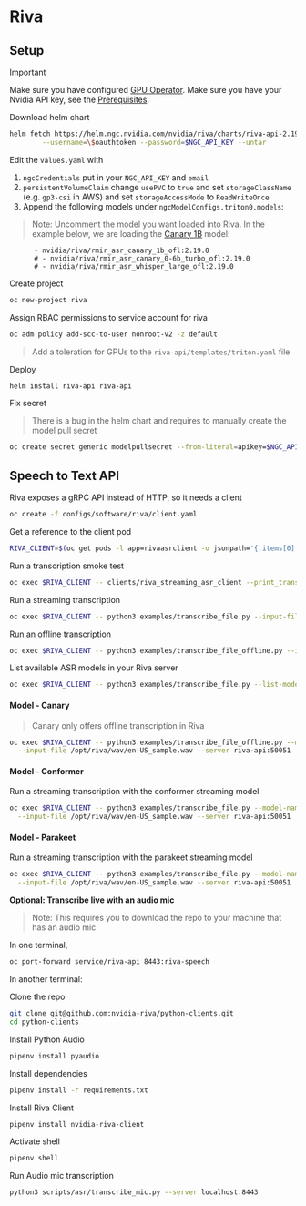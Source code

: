 # Riva

## Setup

> [!IMPORTANT]
> Make sure you have configured [GPU Operator](../infra/gpu-operator.md).
> Make sure you have your Nvidia API key, see the [Prerequisites](../prereqs.md).

Download helm chart

```sh
helm fetch https://helm.ngc.nvidia.com/nvidia/riva/charts/riva-api-2.19.0.tgz \
        --username=\$oauthtoken --password=$NGC_API_KEY --untar
```

Edit the `values.yaml` with

1. `ngcCredentials` put in your `NGC_API_KEY` and `email`
1. `persistentVolumeClaim` change `usePVC` to `true` and set `storageClassName` (e.g. `gp3-csi` in AWS) and set `storageAccessMode` to `ReadWriteOnce`
1. Append the following models under `ngcModelConfigs.triton0.models`:

> Note: Uncomment the model you want loaded into Riva. In the example below, we are loading the [Canary 1B](https://build.nvidia.com/nvidia/canary-1b-asr) model:

```text
      - nvidia/riva/rmir_asr_canary_1b_ofl:2.19.0
      # - nvidia/riva/rmir_asr_canary_0-6b_turbo_ofl:2.19.0
      # - nvidia/riva/rmir_asr_whisper_large_ofl:2.19.0
```

Create project

```sh
oc new-project riva
```

Assign RBAC permissions to service account for riva

```sh
oc adm policy add-scc-to-user nonroot-v2 -z default
```

> Add a toleration for GPUs to the `riva-api/templates/triton.yaml` file

Deploy

```sh
helm install riva-api riva-api
```

Fix secret

> There is a bug in the helm chart and requires to manually create the model pull secret

```sh
oc create secret generic modelpullsecret --from-literal=apikey=$NGC_API_KEY
```

## Speech to Text API

Riva exposes a gRPC API instead of HTTP, so it needs a client

```sh
oc create -f configs/software/riva/client.yaml
```

Get a reference to the client pod

```sh
RIVA_CLIENT=$(oc get pods -l app=rivaasrclient -o jsonpath='{.items[0].metadata.name}')
```

Run a transcription smoke test

```sh
oc exec $RIVA_CLIENT -- clients/riva_streaming_asr_client --print_transcripts --audio_file=/opt/riva/wav/en-US_sample.wav --automatic_punctuation=true --riva_uri=riva-api:50051
```

Run a streaming transcription

```sh
oc exec $RIVA_CLIENT -- python3 examples/transcribe_file.py --input-file /opt/riva/wav/en-US_sample.wav --server riva-api:50051
```

Run an offline transcription

```sh
oc exec $RIVA_CLIENT -- python3 examples/transcribe_file_offline.py --input-file /opt/riva/wav/en-US_sample.wav --server riva-api:50051
```

List available ASR models in your Riva server

```sh
oc exec $RIVA_CLIENT -- python3 examples/transcribe_file.py --list-models --server riva-api:50051
```

#### Model - Canary

> Canary only offers offline transcription in Riva

```bash
oc exec $RIVA_CLIENT -- python3 examples/transcribe_file_offline.py --model-name canary-1b-multi-asr-offline-asr-bls-ensemble\
  --input-file /opt/riva/wav/en-US_sample.wav --server riva-api:50051
```

#### Model - Conformer

Run a streaming transcription with the conformer streaming model

```sh
oc exec $RIVA_CLIENT -- python3 examples/transcribe_file.py --model-name conformer-en-US-asr-streaming-asr-bls-ensemble\
  --input-file /opt/riva/wav/en-US_sample.wav --server riva-api:50051
```

#### Model - Parakeet

Run a streaming transcription with the parakeet streaming model

```sh
oc exec $RIVA_CLIENT -- python3 examples/transcribe_file.py --model-name parakeet-0.6b-en-US-asr-streaming-throughput-asr-bls-ensemble\
  --input-file /opt/riva/wav/en-US_sample.wav --server riva-api:50051
```

**Optional: Transcribe live with an audio mic**

> Note: This requires you to download the repo to your machine that has an audio mic

In one terminal,

```sh
oc port-forward service/riva-api 8443:riva-speech
```

In another terminal:

Clone the repo

```sh
git clone git@github.com:nvidia-riva/python-clients.git
cd python-clients
```

Install Python Audio

```sh
pipenv install pyaudio
```

Install dependencies

```sh
pipenv install -r requirements.txt
```

Install Riva Client

```sh
pipenv install nvidia-riva-client
```

Activate shell

```sh
pipenv shell
```

Run Audio mic transcription

```sh
python3 scripts/asr/transcribe_mic.py --server localhost:8443
```

